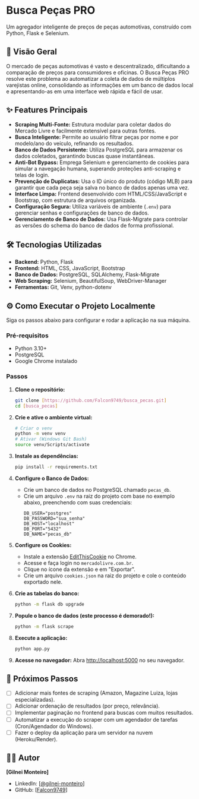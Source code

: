 # Busca Peças PRO

Um agregador inteligente de preços de peças automotivas, construído com Python, Flask e Selenium.

## 📝 Visão Geral

O mercado de peças automotivas é vasto e descentralizado, dificultando a comparação de preços para consumidores e oficinas. O Busca Peças PRO resolve este problema ao automatizar a coleta de dados de múltiplos varejistas online, consolidando as informações em um banco de dados local e apresentando-as em uma interface web rápida e fácil de usar.

## ✨ Features Principais

* **Scraping Multi-Fonte:** Estrutura modular para coletar dados do Mercado Livre e facilmente extensível para outras fontes.
* **Busca Inteligente:** Permite ao usuário filtrar peças por nome e por modelo/ano do veículo, refinando os resultados.
* **Banco de Dados Persistente:** Utiliza PostgreSQL para armazenar os dados coletados, garantindo buscas quase instantâneas.
* **Anti-Bot Bypass:** Emprega Selenium e gerenciamento de cookies para simular a navegação humana, superando proteções anti-scraping e telas de login.
* **Prevenção de Duplicatas:** Usa o ID único do produto (código MLB) para garantir que cada peça seja salva no banco de dados apenas uma vez.
* **Interface Limpa:** Frontend desenvolvido com HTML/CSS/JavaScript e Bootstrap, com estrutura de arquivos organizada.
* **Configuração Segura:** Utiliza variáveis de ambiente (`.env`) para gerenciar senhas e configurações de banco de dados.
* **Gerenciamento de Banco de Dados:** Usa Flask-Migrate para controlar as versões do schema do banco de dados de forma profissional.

## 🛠️ Tecnologias Utilizadas

* **Backend:** Python, Flask
* **Frontend:** HTML, CSS, JavaScript, Bootstrap
* **Banco de Dados:** PostgreSQL, SQLAlchemy, Flask-Migrate
* **Web Scraping:** Selenium, BeautifulSoup, WebDriver-Manager
* **Ferramentas:** Git, Venv, python-dotenv

## ⚙️ Como Executar o Projeto Localmente

Siga os passos abaixo para configurar e rodar a aplicação na sua máquina.

### Pré-requisitos
* Python 3.10+
* PostgreSQL
* Google Chrome instalado

### Passos
1.  **Clone o repositório:**
    ```bash
    git clone [https://github.com/Falcon9749/busca_pecas.git]
    cd [busca_pecas]
    ```

2.  **Crie e ative o ambiente virtual:**
    ```bash
    # Criar o venv
    python -m venv venv
    # Ativar (Windows Git Bash)
    source venv/Scripts/activate
    ```

3.  **Instale as dependências:**
    ```bash
    pip install -r requirements.txt
    ```

4.  **Configure o Banco de Dados:**
    * Crie um banco de dados no PostgreSQL chamado `pecas_db`.
    * Crie um arquivo `.env` na raiz do projeto com base no exemplo abaixo, preenchendo com suas credenciais:
        ```
        DB_USER="postgres"
        DB_PASSWORD="sua_senha"
        DB_HOST="localhost"
        DB_PORT="5432"
        DB_NAME="pecas_db"
        ```

5.  **Configure os Cookies:**
    * Instale a extensão [EditThisCookie](https://chrome.google.com/webstore/detail/editthiscookie/fngmhnnpilhplaeedifhccceomclgfbg) no Chrome.
    * Acesse e faça login no `mercadolivre.com.br`.
    * Clique no ícone da extensão e em "Exportar".
    * Crie um arquivo `cookies.json` na raiz do projeto e cole o conteúdo exportado nele.

6.  **Crie as tabelas do banco:**
    ```bash
    python -m flask db upgrade
    ```

7.  **Popule o banco de dados (este processo é demorado!):**
    ```bash
    python -m flask scrape
    ```

8.  **Execute a aplicação:**
    ```bash
    python app.py
    ```

9.  **Acesse no navegador:**
    Abra [http://localhost:5000](http://localhost:5000) no seu navegador.

## 🚀 Próximos Passos
* [ ] Adicionar mais fontes de scraping (Amazon, Magazine Luiza, lojas especializadas).
* [ ] Adicionar ordenação de resultados (por preço, relevância).
* [ ] Implementar paginação no frontend para buscas com muitos resultados.
* [ ] Automatizar a execução do scraper com um agendador de tarefas (Cron/Agendador do Windows).
* [ ] Fazer o deploy da aplicação para um servidor na nuvem (Heroku/Render).

## 👨‍💻 Autor
**[Gilnei Monteiro]**
* LinkedIn: [[@gilnei-monteiro](https://www.linkedin.com/in/gilnei-monteiro/)]
* GitHub: [[Falcon9749](https://github.com/Falcon9749/busca_pecas.git)]